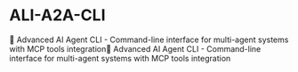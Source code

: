 # ALI-A2A-CLI
🤖 Advanced AI Agent CLI - Command-line interface for multi-agent systems with MCP tools integration🤖 Advanced AI Agent CLI - Command-line interface for multi-agent systems with MCP tools integration
